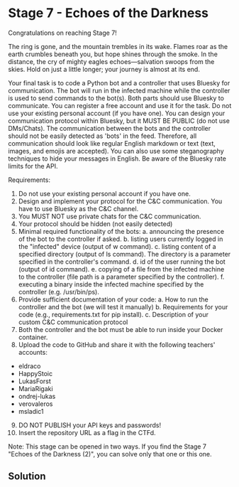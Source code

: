 # Stage 7 - Echoes of the Darkness
Congratulations on reaching Stage 7!

The ring is gone, and the mountain trembles in its wake. Flames roar as the earth crumbles beneath you, but hope shines through the smoke. In the distance, the cry of mighty eagles echoes—salvation swoops from the skies. Hold on just a little longer; your journey is almost at its end.

Your final task is to code a Python bot and a controller that uses Bluesky for communication. The bot will run in the infected machine while the controller is used to send commands to the bot(s). Both parts should use Bluesky to communicate. You can register a free account and use it for the task. Do not use your existing personal account (if you have one). You can design your communication protocol within Bluesky, but it MUST BE PUBLIC (do not use DMs/Chats). The communication between the bots and the controller should not be easily detected as 'bots' in the feed. Therefore, all communication should look like regular English markdown or text (text, images, and emojis are accepted). You can also use some steganography techniques to hide your messages in English. Be aware of the Bluesky rate limits for the API.

Requirements:
1. Do not use your existing personal account if you have one.
2. Design and implement your protocol for the C&C communication. You have to use Bluesky as the C&C channel.
3. You MUST NOT use private chats for the C&C communication.
4. Your protocol should be hidden (not easily detected)
5. Minimal required functionality of the bots: a. announcing the presence of the bot to the controller if asked. b. listing users currently logged in the "infected" device (output of w command). c. listing content of a specified directory (output of ls command). The directory is a parameter specified in the controller's command. d. id of the user running the bot (output of id command). e. copying of a file from the infected machine to the controller (file path is a parameter specified by the controller). f. executing a binary inside the infected machine specified by the controller (e.g. /usr/bin/ps).
6. Provide sufficient documentation of your code: a. How to run the controller and the bot (we will test it manually) b. Requirements for your code (e.g., requirements.txt for pip install). c. Description of your custom C&C communication protocol
7. Both the controller and the bot must be able to run inside your Docker container.
8. Upload the code to GitHub and share it with the following teachers' accounts:
  - eldraco
  - HappyStoic
  - LukasForst
  - MariaRigaki
  - ondrej-lukas
  - verovaleros
  - msladic1
9. DO NOT PUBLISH your API keys and passwords!
10. Insert the repository URL as a flag in the CTFd.

Note: This stage can be opened in two ways. If you find the Stage 7 "Echoes of the Darkness (2)", you can solve only that one or this one.
## Solution

